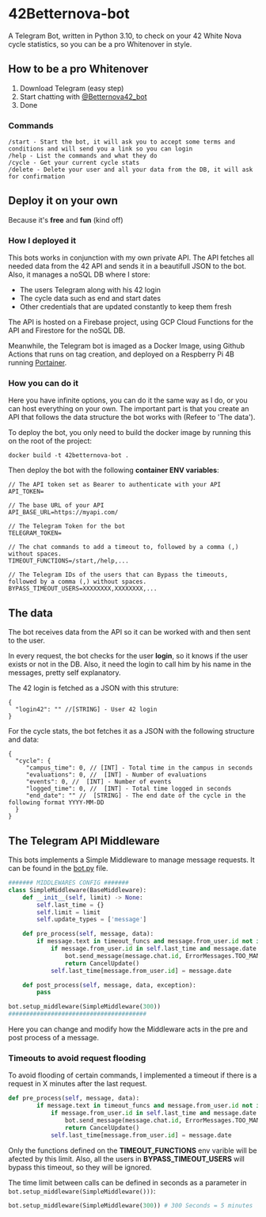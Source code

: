 # 42Betternova-bot
A Telegram Bot, written in Python 3.10, to check on your 42 White Nova cycle statistics, so you can be a pro Whitenover in style.

## How to be a pro Whitenover

1. Download Telegram (easy step)
2. Start chatting with [@Betternova42_bot](https://t.me/Betternova42_bot)
3. Done

### Commands
```
/start - Start the bot, it will ask you to accept some terms and conditions and will send you a link so you can login
/help - List the commands and what they do
/cycle - Get your current cycle stats
/delete - Delete your user and all your data from the DB, it will ask for confirmation
```

## Deploy it on your own
Because it's **free** and **fun** (kind off)

### How I deployed it
This bots works in conjunction with my own private API. The API fetches all needed data from the 42 API and sends it in a beautifull JSON to the bot. Also, it manages a noSQL DB where I store:

- The users Telegram along with his 42 login
- The cycle data such as end and start dates
- Other credentials that are updated constantly to keep them fresh

The API is hosted on a Firebase project, using GCP Cloud Functions for the API and Firestore for the noSQL DB.

Meanwhile, the Telegram bot is imaged as a Docker Image, using Github Actions that runs on tag creation, and deployed on a Respberry Pi 4B running [Portainer](https://www.portainer.io/).

### How you can do it
Here you have infinite options, you can do it the same way as I do, or you can host everything on your own. The important part is that you create an API that follows the data structure the bot works with (Refeer to 'The data').

To deploy the bot, you only need to build the docker image by running this on the root of the project:

``` docker build -t 42betternova-bot . ```

Then deploy the bot with the following **container ENV variables**:
```
// The API token set as Bearer to authenticate with your API
API_TOKEN=

// The base URL of your API
API_BASE_URL=https://myapi.com/

// The Telegram Token for the bot
TELEGRAM_TOKEN=

// The chat commands to add a timeout to, followed by a comma (,) without spaces.
TIMEOUT_FUNCTIONS=/start,/help,...

// The Telegram IDs of the users that can Bypass the timeouts, followed by a comma (,) without spaces.
BYPASS_TIMEOUT_USERS=XXXXXXXX,XXXXXXXX,...
```

## The data
The bot receives data from the API so it can be worked with and then sent to the user.

In every request, the bot checks for the user **login**, so it knows if the user exists or not in the DB. Also, it need the login to call him by his name in the messages, pretty self explanatory.

The 42 login is fetched as a JSON with this struture:
``` JS
{
  "login42": "" //[STRING] - User 42 login
}
```

For the cycle stats, the bot fetches it as a JSON with the following structure and data:
``` JS
{
  "cycle": {
     "campus_time": 0, // [INT] - Total time in the campus in seconds
     "evaluations": 0, //  [INT] - Number of evaluations 
     "events": 0, //  [INT] - Number of events 
     "logged_time": 0, //  [INT] - Total time logged in seconds
     "end_date": "" //  [STRING] - The end date of the cycle in the following format YYYY-MM-DD
  }
}

```

## The Telegram API Middleware
This bots implements a Simple Middleware to manage message requests. It can be found in the [bot.py](https://github.com/somedevv/42Betternova-bot/blob/main/bot.py) file.

``` Python 3.10
####### MIDDLEWARES CONFIG #######
class SimpleMiddleware(BaseMiddleware):
    def __init__(self, limit) -> None:
        self.last_time = {}
        self.limit = limit
        self.update_types = ['message']

    def pre_process(self, message, data):
        if message.text in timeout_funcs and message.from_user.id not in no_timeout_users:
            if message.from_user.id in self.last_time and message.date - self.last_time[message.from_user.id] < self.limit:
                bot.send_message(message.chat.id, ErrorMessages.TOO_MANY_REQUESTS.format(int((self.limit - (message.date - self.last_time[message.from_user.id])) / 60), int((self.limit - (message.date - self.last_time[message.from_user.id])) % 60)), parse_mode='HTML')
                return CancelUpdate()
            self.last_time[message.from_user.id] = message.date

    def post_process(self, message, data, exception):
        pass

bot.setup_middleware(SimpleMiddleware(300))
#######################################
```

Here you can change and modify how the Middleware acts in the pre and post process of a message.

### Timeouts to avoid request flooding
To avoid flooding of certain commands, I implemented a timeout if there is a request in X minutes after the last request.

``` Python 3.10
def pre_process(self, message, data):
        if message.text in timeout_funcs and message.from_user.id not in no_timeout_users:
            if message.from_user.id in self.last_time and message.date - self.last_time[message.from_user.id] < self.limit:
                bot.send_message(message.chat.id, ErrorMessages.TOO_MANY_REQUESTS.format(int((self.limit - (message.date - self.last_time[message.from_user.id])) / 60), int((self.limit - (message.date - self.last_time[message.from_user.id])) % 60)), parse_mode='HTML')
                return CancelUpdate()
            self.last_time[message.from_user.id] = message.date
```

Only the functions defined on the **TIMEOUT_FUNCTIONS** env varible will be afected by this limit. Also, all the users in **BYPASS_TIMEOUT_USERS** will bypass this timeout, so they will be ignored.

The time limit between calls can be defined in seconds as a parameter in ```bot.setup_middleware(SimpleMiddleware()))```:

``` Python 3.10
bot.setup_middleware(SimpleMiddleware(300)) # 300 Seconds = 5 minutes
```
